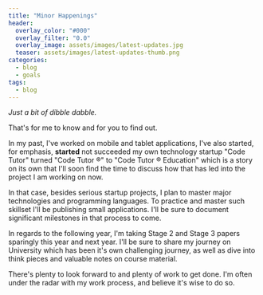 ```yaml
---
title: "Minor Happenings"
header:
  overlay_color: "#000"
  overlay_filter: "0.0"
  overlay_image: assets/images/latest-updates.jpg
  teaser: assets/images/latest-updates-thumb.png
categories:
  - blog
  - goals
tags:
  - blog
---
```


*Just a bit of dibble dabble.*

That's for me to know and for you to find out.

In my past, I've worked on mobile and tablet applications, I've also started, for emphasis, **started** not succeeded my own technology startup "Code Tutor" turned "Code Tutor ®" to "Code Tutor ® Education" which is a story on its own that I'll soon find the time to discuss how that has led into the project I am working on now.

In that case, besides serious startup projects, I plan to master major technologies and programming languages. To practice and master such skillset I'll be publishing small applications. I'll be sure to document significant milestones in that process to come.

In regards to the following year, I'm taking Stage 2 and Stage 3 papers sparingly this year and next year. I'll be sure to share my journey on University which has been it's own challenging journey, as well as dive into think pieces and valuable notes on course material.

There's plenty to look forward to and plenty of work to get done. I'm often under the radar with my work process, and believe it's wise to do so.

